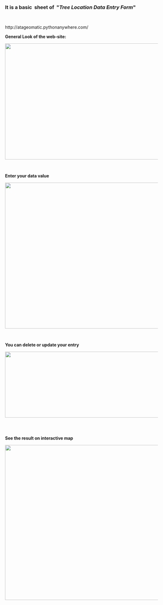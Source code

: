 <h3>It is a basic&nbsp; sheet of&nbsp; "<em>Tree Location Data Entry Form</em>"</h3>
<p>&nbsp;</p>
http://atageomatic.pythonanywhere.com/
<p><strong>General Look of the web-site:</strong></p>
<p><img src="https://i.ibb.co/njDGx7V/ht4.png" alt="" width="777" height="382" /></p>
<p>&nbsp;</p>
<p><strong><img src="https://ibb.co/RcCFR3M" alt="" />Enter your data value&nbsp;</strong></p>
<p><img src="https://i.ibb.co/r2X3ZLp/ht1.png" alt="" width="762" height="480" /></p>
<p>&nbsp;</p>
<p><strong>You can delete or update your entry&nbsp;</strong></p>
<p><strong><img src="https://i.ibb.co/8Ypvhk1/ht5.png" alt="" width="1160" height="217" /></strong></p>
<p><img src="https://ibb.co/3sLTFFM" alt="" /></p>
<p>&nbsp;</p>
<p><strong>See the result on interactive map&nbsp;</strong></p>
<p><img src="https://i.ibb.co/58x2z2Z/ht3.png" alt="" width="1051" height="510" /></p>
